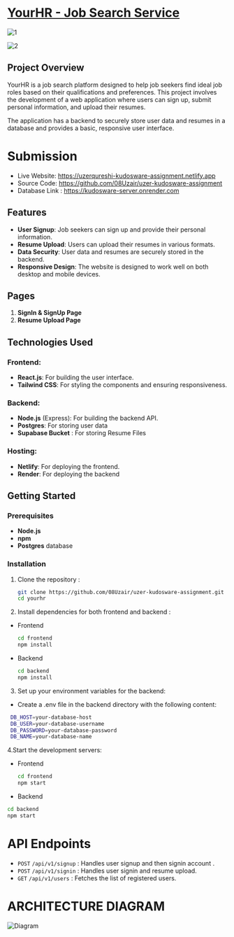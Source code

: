 # [YourHR - Job Search Service](https://uzerqureshi-kudosware-assignment.netlify.app)

![1](https://github.com/user-attachments/assets/a144e805-2e8a-421b-b5f2-bc12bf617fee)

![2](https://github.com/user-attachments/assets/ea0c9796-b98c-4487-8e19-a4118b84c99b)


## Project Overview

YourHR is a job search platform designed to help job seekers find ideal job roles based on their qualifications and preferences. This project involves the development of a web application where users can sign up, submit personal information, and upload their resumes. 

The application has a backend to securely store user data and resumes in a database and provides a basic, responsive user interface.

# Submission
- Live Website: https://uzerqureshi-kudosware-assignment.netlify.app
- Source Code: https://github.com/08Uzair/uzer-kudosware-assignment
- Database Link : https://kudosware-server.onrender.com 

## Features

- **User Signup**: Job seekers can sign up and provide their personal information.
- **Resume Upload**: Users can upload their resumes in various formats.
- **Data Security**: User data and resumes are securely stored in the backend.
- **Responsive Design**: The website is designed to work well on both desktop and mobile devices.
  
## Pages

1. **SignIn & SignUp Page**
2. **Resume Upload Page**

## Technologies Used

### Frontend:
- **React.js**: For building the user interface.
- **Tailwind CSS**: For styling the components and ensuring responsiveness.

### Backend:
- **Node.js** (Express): For building the backend API.
- **Postgres**: For storing user data 
- **Supabase Bucket** : For storing Resume Files
### Hosting:
- **Netlify**: For deploying the frontend.
- **Render**: For deploying the backend 

## Getting Started

### Prerequisites

- **Node.js** 
- **npm** 
- **Postgres** database 

### Installation

1. Clone the repository :

   ```bash
   git clone https://github.com/08Uzair/uzer-kudosware-assignment.git
   cd yourhr

2. Install dependencies for both frontend and backend :
 
- Frontend
  
   ```bash
   cd frontend
   npm install

 - Backend

   ```bash
   cd backend
   npm install

 3. Set up your environment variables for the backend:
 - Create a .env file in the backend directory with the following content:
  ```bash
   DB_HOST=your-database-host
   DB_USER=your-database-username
   DB_PASSWORD=your-database-password
   DB_NAME=your-database-name
```

 4.Start the development servers:

 - Frontend

   ```bash
   cd frontend
   npm start
   ```
- Backend

 ```bash
cd backend
npm start
  ```

# API Endpoints

- `POST` `/api/v1/signup`  : Handles user signup and then signin account .
-  `POST` `/api/v1/signin`  : Handles user signin and resume upload.
-  `GET` `/api/v1/users`  : Fetches the list of registered users.

# ARCHITECTURE DIAGRAM

![Diagram](https://github.com/user-attachments/assets/6f4aa110-f9bf-4ab5-af3f-ab213735ba9b)


